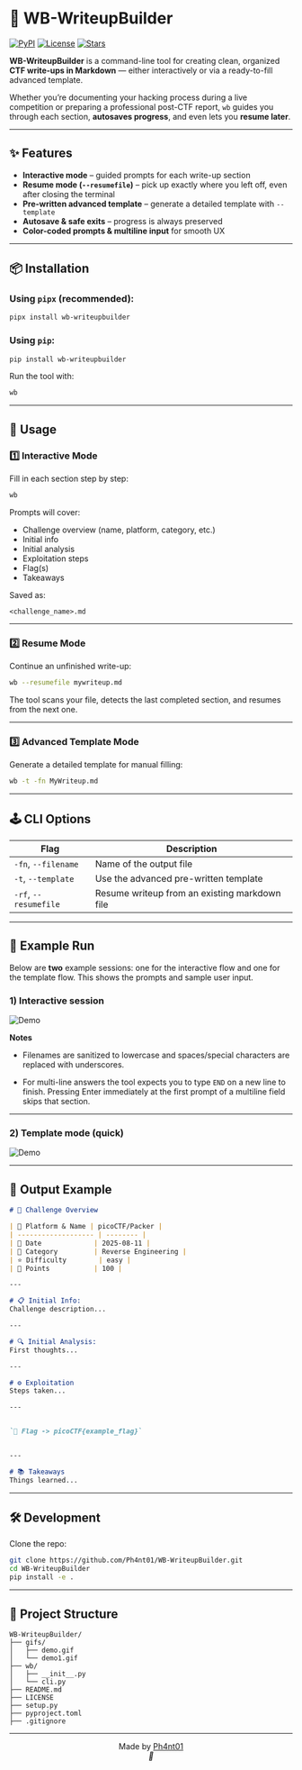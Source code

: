 # 📝 WB-WriteupBuilder

[![PyPI](https://img.shields.io/pypi/v/wb-writeupbuilder?color=blue&label=pypi)](https://pypi.org/project/wb-writeupbuilder/)
[![License](https://img.shields.io/github/license/Ph4nt01/WB-WriteupBuilder?color=green)](LICENSE)
[![Stars](https://img.shields.io/github/stars/Ph4nt01/WB-WriteupBuilder?style=social)](https://github.com/Ph4nt01/WB-WriteupBuilder/stargazers)

**WB-WriteupBuilder** is a command-line tool for creating clean, organized **CTF write-ups in Markdown** — either interactively or via a ready-to-fill advanced template.

Whether you’re documenting your hacking process during a live competition or preparing a professional post-CTF report, `wb` guides you through each section, **autosaves progress**, and even lets you **resume later**.

---

## ✨ Features

- **Interactive mode** – guided prompts for each write-up section  
- **Resume mode (`--resumefile`)** – pick up exactly where you left off, even after closing the terminal  
- **Pre-written advanced template** – generate a detailed template with `--template`  
- **Autosave & safe exits** – progress is always preserved
- **Color-coded prompts & multiline input** for smooth UX  

---

## 📦 Installation

### Using `pipx` (recommended):

```bash
pipx install wb-writeupbuilder
````

### Using `pip`:

```bash
pip install wb-writeupbuilder
```

Run the tool with:

```bash
wb
```

---

## 🚀 Usage

### **1️⃣ Interactive Mode**

Fill in each section step by step:

```bash
wb
```

Prompts will cover:

* Challenge overview (name, platform, category, etc.)
* Initial info
* Initial analysis
* Exploitation steps
* Flag(s)
* Takeaways

Saved as:

```
<challenge_name>.md
```

---

### **2️⃣ Resume Mode**

Continue an unfinished write-up:

```bash
wb --resumefile mywriteup.md
```

The tool scans your file, detects the last completed section, and resumes from the next one.

---

### **3️⃣ Advanced Template Mode**

Generate a detailed template for manual filling:

```bash
wb -t -fn MyWriteup.md
```

---

## 🕹 CLI Options

|Flag|Description|
|---|---|
|`-fn`, `--filename`|Name of the output file|
|`-t`, `--template`|Use the advanced pre-written template|
|`-rf`, `--resumefile`|Resume writeup from an existing markdown file|

---

## 🧪 Example Run

Below are **two** example sessions: one for the interactive flow and one for the template flow. This shows the prompts and sample user input.

### 1) Interactive session

![Demo](gifs/demo1.gif)

**Notes**

* Filenames are sanitized to lowercase and spaces/special characters are replaced with underscores.

* For multi-line answers the tool expects you to type `END` on a new line to finish. Pressing Enter immediately at the first prompt of a multiline field skips that section.

---

### 2) Template mode (quick)

![Demo](gifs/demo.gif)

---

## 📂 Output Example

```markdown
# 📌 Challenge Overview

| 🧩 Platform & Name | picoCTF/Packer |
| ------------------- | -------- |
| 📅 Date             | 2025-08-11 |
| 🔰 Category         | Reverse Engineering |
| ⭐ Difficulty        | easy |
| 🎯 Points           | 100 |

---

# 📋 Initial Info:
Challenge description...

---

# 🔍 Initial Analysis:
First thoughts...

---

# ⚙️ Exploitation
Steps taken...

---


`🚩 Flag -> picoCTF{example_flag}`


---

# 📚 Takeaways
Things learned...
```

---

## 🛠 Development

Clone the repo:

```bash
git clone https://github.com/Ph4nt01/WB-WriteupBuilder.git
cd WB-WriteupBuilder
pip install -e .
```

---
## 📂 Project Structure

```
WB-WriteupBuilder/
├── gifs/
│   ├── demo.gif
│   └── demo1.gif
├── wb/
│   ├── __init__.py
│   └── cli.py
├── README.md
├── LICENSE
├── setup.py
├── pyproject.toml
├── .gitignore
```

---

<p align="center">
  Made by <a href="https://github.com/Ph4nt01">Ph4nt01</a><br>
  <em>🚀</em>
</p>
